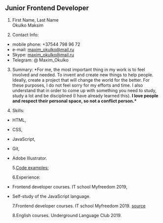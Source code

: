 ## Junior Frontend Developer

1. First Name, Last Name  
   Okulko Maksim

2. Contact Info:

- mobile phone: +37544 798 96 72
- e-mail: maxim_okulko@mail.ru
- Skype: maxim_okulko@mail.ru
- Telegram: @ Maxim_Okulko

3. Summary: \*For me, the most important thing in my work is to feel involved and needed. To invent and create new things to help people. Ideally, create a project that will change the world for the better. For these purposes, I do not feel sorry for my efforts and time.
   I also understand that in order to come up with something you need to study, study a lot and be disciplined (I have already learned this).
   **I love people and respect their personal space, so not a conflict person.\***

4. Skills:

- HTML,
- CSS,
- JavaScript,
- Git,
- Adobe Illustrator.

  5.[Code examples:](https://drive.google.com/drive/folders/1IiKN0JqQkHKn0cGaDXs44ldHaqZSfVcL?usp=sharing)

  6.Experience:

- Frontend developer courses. IT school Myfreedom 2019,
- Self-study of the JavaScript language.

  7.Frontend developer courses. IT school Myfreedom 2019.
  [source](https://drive.google.com/file/d/1WWuyJB6F-DtrdwNqdlGF4UbyO7s03ny4/view?usp=sharing)

  8.English courses. Underground Language Club 2019.
